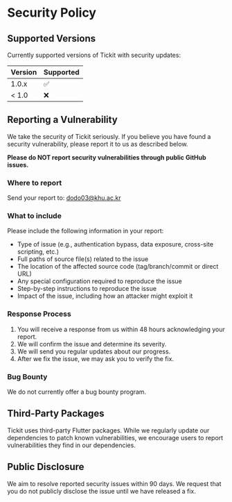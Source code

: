 # Security Policy

## Supported Versions

Currently supported versions of Tickit with security updates:

| Version | Supported          |
| ------- | ------------------ |
| 1.0.x   | :white_check_mark: |
| < 1.0   | :x:                |

## Reporting a Vulnerability

We take the security of Tickit seriously. If you believe you have found a security vulnerability, please report it to us as described below.

**Please do NOT report security vulnerabilities through public GitHub issues.**

### Where to report

Send your report to: dodo03@khu.ac.kr

### What to include

Please include the following information in your report:
- Type of issue (e.g., authentication bypass, data exposure, cross-site scripting, etc.)
- Full paths of source file(s) related to the issue
- The location of the affected source code (tag/branch/commit or direct URL)
- Any special configuration required to reproduce the issue
- Step-by-step instructions to reproduce the issue
- Impact of the issue, including how an attacker might exploit it

### Response Process

1. You will receive a response from us within 48 hours acknowledging your report.
2. We will confirm the issue and determine its severity.
3. We will send you regular updates about our progress.
4. After we fix the issue, we may ask you to verify the fix.

### Bug Bounty

We do not currently offer a bug bounty program.

## Third-Party Packages

Tickit uses third-party Flutter packages. While we regularly update our dependencies to patch known vulnerabilities, we encourage users to report vulnerabilities they find in our dependencies.

## Public Disclosure

We aim to resolve reported security issues within 90 days. We request that you do not publicly disclose the issue until we have released a fix.
